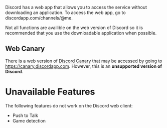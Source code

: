 <!-- TITLE: Discord Web -->
<!-- SUBTITLE:Discord browser client -->

Discord has a web app that allows you to access the service without downloading an application. To access the web app, go to discordapp.com/channels/@me. 

Not all functions are availible on the web version of Discord so it is recommended that you use the downloadable application when possible. 

## Web Canary
There is a web version of [Discord Canary](https://discordia.me/canary) that may be accessed by going to https://canary.discordapp.com. However, this is an **unsupported version of Discord**.

# Unavailable Features
The following features do not work on the Discord web client:
* Push to Talk
* Game detection